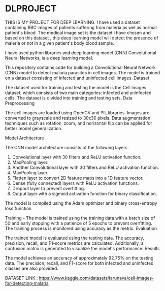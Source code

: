 # DLPROJECT
THIS IS MY PROJECT FOR DEEP LEARNING.
I have used a dataset containing RBC images of patients suffering from maleria as wel as normal patient's blood.
The medical image set is the dataset i have chosen and based on this dataset , this deep learning model will detect the presence of maleria or not in a given patient's body blood sample.

I have used python libraries and deep learning model (CNN) Convolutional Neural Networks, is a deep learning model.

This repository contains code for building a Convolutional Neural Network (CNN) model to detect malaria parasites in cell images. The model is trained on a dataset consisting of infected and uninfected cell images.
Dataset

The dataset used for training and testing the model is the Cell Images dataset, which consists of two main categories: infected and uninfected cells. The dataset is divided into training and testing sets.
Data Preprocessing

The cell images are loaded using OpenCV and PIL libraries.
Images are converted to grayscale and resized to 30x30 pixels.
Data augmentation techniques such as rotation, zoom, and horizontal flip can be applied for better model generalization.

Model Architecture

The CNN model architecture consists of the following layers:

   1. Convolutional layer with 30 filters and ReLU activation function.
   2. MaxPooling layer.
   3. Another Convolutional layer with 30 filters and ReLU activation function.
   4. MaxPooling layer.
   5. Flatten layer to convert 2D feature maps into a 1D feature vector.
   6. Dense (fully connected) layers with ReLU activation functions.
   7. Dropout layer to prevent overfitting.
   8. Output layer with a sigmoid activation function for binary classification.

The model is compiled using the Adam optimizer and binary cross-entropy loss function.


Training - The model is trained using the training data with a batch size of 50 and early stopping with a patience of 5 epochs to prevent overfitting. The training process is monitored using accuracy as the metric.
Evaluation

The trained model is evaluated using the testing data. The accuracy, precision, recall, and F1-score metrics are calculated. Additionally, a confusion matrix is generated to visualize the model's performance.
Results

The model achieves an accuracy of approximately 92.75% on the testing data. The precision, recall, and F1-score for both infected and uninfected classes are also provided.






DATASET LINK : https://www.kaggle.com/datasets/iarunava/cell-images-for-detecting-malaria
